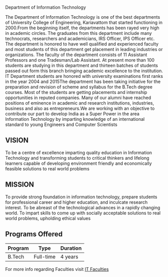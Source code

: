 Department of Information Technology

The Department of Information Technology is one of the best departments of University College of Engineering, Kariavattom that started functioning in 2000.From the beginning itself, the departments has been rayed very high in academic circles. The graduates from this department include many technocrats, researchers and academicians, IRS Officer, IPS Officer etc. The department is honored to have well qualified and experienced faculty and most students of this department get placement in leading industries or organizations. The faculty of the department consists of 11 Assistant Professors and one Tradesman/Lab Assistant. At present more than 100 students are studying in this department and thirteen batches of students passed out form this branch bringing academic excellence to the institution. IT Department students are honored with university examinations first ranks in the year 2004 and 2015The department has been taking initiative for the preparation and revision of scheme and syllabus for the B.Tech degree courses. Most of the students are getting placements and internship opportunities in reputed companies. Many of our alumni have reached positions of eminence in academic and research institutions, industries, business and also as entrepreneurs.We are working with an objective to contribute our part to develop India as a Super Power in the area Information Technology by imparting knowledge of an international standard to young Engineers and Computer Scientists
## VISION
To be a centre of excellence imparting quality education in Information Technology and transforming students to critical thinkers and lifelong learners capable of developing environment friendly and economically feasible solutions to real world problems

## MISSION
To provide strong foundation in information technology, prepare students for professional career and higher education, and inculcate research interest.
To be abreast of the technological advances in a rapidly changing world.
To impart skills to come up with socially acceptable solutions to real world problems, upholding ethical values

## Programs Offered

| Program | Type | Duration |
|--|--|--|
| B.Tech| Full-time | 4 years |

For more info regarding Faculties visit [IT Faculties](/faculties/it)